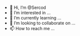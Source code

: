 - 👋 Hi, I’m @Sercod
- 👀 I’m interested in ...
- 🌱 I’m currently learning ...
- 💞️ I’m looking to collaborate on ...
- 📫 How to reach me ...

<!---
Sercod/Sercod is a ✨ special ✨ repository because its `README.md` (this file) appears on your GitHub profile.
You can click the Preview link to take a look at your changes.
--->
